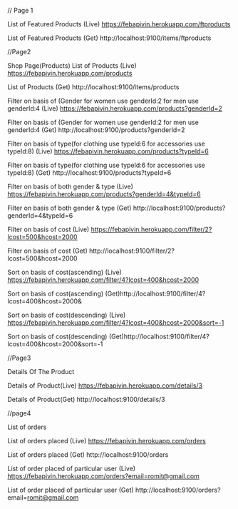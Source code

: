 // Page 1

List of Featured Products (Live) https://febapivin.herokuapp.com/ftproducts

List of Featured Products (Get) http://localhost:9100/items/ftproducts



//Page2

Shop Page(Products)
List of Products (Live) https://febapivin.herokuapp.com/products

List of Products (Get) http://localhost:9100/items/products

Filter on basis of (Gender for women use genderId:2 for men use genderId:4 (Live) https://febapivin.herokuapp.com/products?genderId=2

Filter on basis of (Gender for women use genderId:2 for men use genderId:4 (Get) http://localhost:9100/products?genderId=2

Filter on basis of type(for clothing use typeId:6 for accessories use typeId:8) (Live) https://febapivin.herokuapp.com/products?typeId=6

Filter on basis of type(for clothing use typeId:6 for accessories use typeId:8) (Get) http://localhost:9100/products?typeId=6

Filter on basis of both gender & type (Live) https://febapivin.herokuapp.com/products?genderId=4&typeId=6

Filter on basis of both gender & type (Get) http://localhost:9100/products?genderId=4&typeId=6
 
Filter on basis of cost (Live) https://febapivin.herokuapp.com/filter/2?lcost=500&hcost=2000

Filter on basis of cost (Get) http://localhost:9100/filter/2?lcost=500&hcost=2000 

Sort on basis of cost(ascending) (Live) https://febapivin.herokuapp.com/filter/4?lcost=400&hcost=2000

Sort on basis of cost(ascending) (Get)http://localhost:9100/filter/4?lcost=400&hcost=2000&

Sort on basis of cost(descending) (Live) https://febapivin.herokuapp.com/filter/4?lcost=400&hcost=2000&sort=-1

Sort on basis of cost(descending) (Get)http://localhost:9100/filter/4?lcost=400&hcost=2000&sort=-1



//Page3

Details Of The Product

Details of Product(Live) https://febapivin.herokuapp.com/details/3

Details of Product(Get) http://localhost:9100/details/3 



//page4
 
List of orders 

List of orders placed (Live) https://febapivin.herokuapp.com/orders

List of orders placed (Get) http://localhost:9100/orders

List of order placed of particular user (Live) https://febapivin.herokuapp.com/orders?email=romit@gmail.com

List of order placed of particular user (Get) http://localhost:9100/orders?email=romit@gmail.com
